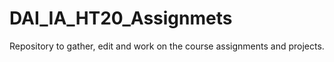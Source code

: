 # DAI_IA_HT20_Assignmets
Repository to gather, edit and work on the course assignments and projects.
